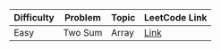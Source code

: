 | Difficulty | Problem | Topic | LeetCode Link |
|------------|---------|-------|----------------|
| Easy | Two Sum | Array | [Link](https://leetcode.com/problems/) |
